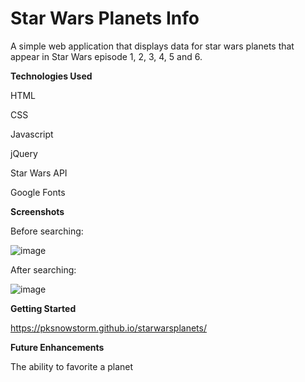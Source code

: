 # Star Wars Planets Info
A simple web application that displays data for star wars planets that appear in Star Wars episode 1, 2, 3, 4, 5 and 6.

**Technologies Used**

HTML

CSS

Javascript

jQuery

Star Wars API

Google Fonts

**Screenshots**

Before searching:

![image](https://user-images.githubusercontent.com/51368461/227580817-d2e7fa00-4e9b-4609-ad99-65f85cdfc660.png)

After searching:

![image](https://user-images.githubusercontent.com/51368461/227581127-fc6e361e-562b-49d2-b09d-e5506de9b69e.png)

**Getting Started**

https://pksnowstorm.github.io/starwarsplanets/

**Future Enhancements**

The ability to favorite a planet
